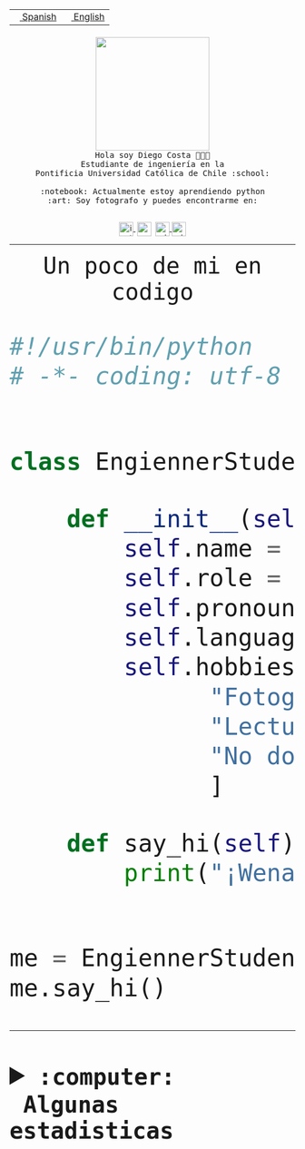 <table border="0"  align="right">
 <tr><td><a href="README.md"><img src="https://upload.wikimedia.org/wikipedia/commons/thumb/8/89/Bandera_de_Espa%C3%B1a.svg/1200px-Bandera_de_Espa%C3%B1a.svg.png" height="10"> Spanish</a></td>
 <td><a href="README.en.md"><img src="https://upload.wikimedia.org/wikipedia/commons/a/a4/Flag_of_the_United_States.svg" height="10"> English</a></td></tr>
</table><br><br><br>


<p align="center">
  <img src="https://github.com/diegocostares/diegocostares/blob/main/Images/aaa2.gif?raw=true" height="200px" weight="200px">
  <br><samp>
    Hola soy Diego Costa 👨🏻‍💻<br>
    Estudiante de ingeniería en la <br>
    Pontificia Universidad Católica de Chile :school:<br>
  <br>
    :notebook: Actualmente estoy aprendiendo python <br>
    :art: Soy fotografo y puedes encontrarme en: <br>
  <br></samp>
  
</p>

<p align="center">
   <a href="https://instagram.com/diegocosta_no" target="blank">
    <img 
    align="center" src="https://cdn.jsdelivr.net/npm/simple-icons@3.0.1/icons/instagram.svg" alt="instagram" height="25px" width="25px" />
  </a>
  <a style="border: 3px solid; color: white;"href="https://t.me/diegocosta_no" target="blank">
  <img
  align="center" alt="Telegram" width="25px" src="https://icons-for-free.com/iconfiles/png/512/Telegram-1324888767380505522.png" />
</a>
<a href="https://api.whatsapp.com/send?phone=56971897835&text=Hola!" target="blank">
  <img
  align="center" alt="wtsp" width="25px" src="https://img.icons8.com/pastel-glyph/2x/whatsapp--v2.png" />
</a>
<a href="https://www.linkedin.com/in/diego-costa-786249213/" target="blank">
  <img
  align="center" alt="wtsp" width="25px" src="https://img.icons8.com/metro/452/linkedin.png" />
</a>

  </a>
</p>

---


<p align="center"><font size="25"><samp>Un poco de mi en codigo</samp></front></p>


```python
#!/usr/bin/python
# -*- coding: utf-8 -*-


class EngiennerStudent:

    def __init__(self):
        self.name = "Diego Costa"
        self.role = "Estudiante"
        self.pronouns = "he/him"
        self.language_spoken = ["es_CL", "en_US"]
        self.hobbies = [
              "Fotografia",
              "Lectura",
              "No dormir",
              ]

    def say_hi(self):
        print("¡Wena mundo!")


me = EngiennerStudent()
me.say_hi()
```
---
<details>
  <summary><b><samp>:computer: &nbsp;Algunas estadisticas</samp></b></summary>
  <br/></p>

<!--START_SECTION:waka-->
![Code Time](http://img.shields.io/badge/Code%20Time-999%20hrs%2015%20mins-blue)

**Soy nocturno 🦉** 

```text
🌞 Mañana                 16 commits          ░░░░░░░░░░░░░░░░░░░░░░░░░   00.56 % 
🌆 Día                    880 commits         ████████░░░░░░░░░░░░░░░░░   30.77 % 
🌃 Tarde                  1251 commits        ███████████░░░░░░░░░░░░░░   43.74 % 
🌙 Noche                  713 commits         ██████░░░░░░░░░░░░░░░░░░░   24.93 % 
```
📅 **Soy más productivo los Martes** 

```text
Lunes                    439 commits         ████░░░░░░░░░░░░░░░░░░░░░   15.35 % 
Martes                   565 commits         █████░░░░░░░░░░░░░░░░░░░░   19.76 % 
Miércoles                371 commits         ███░░░░░░░░░░░░░░░░░░░░░░   12.97 % 
Jueves                   422 commits         ████░░░░░░░░░░░░░░░░░░░░░   14.76 % 
Viernes                  418 commits         ████░░░░░░░░░░░░░░░░░░░░░   14.62 % 
Sábado                   222 commits         ██░░░░░░░░░░░░░░░░░░░░░░░   07.76 % 
Domingo                  423 commits         ████░░░░░░░░░░░░░░░░░░░░░   14.79 % 
```


📊 **Esta semana me dediqué a** 

```text
🐱‍💻 Proyectos: 
2023-1-S4-Grupo2-Scraper 15 hrs 28 mins      ███████████░░░░░░░░░░░░░░   44.78 % 
Index-capstone           5 hrs 52 mins       ████░░░░░░░░░░░░░░░░░░░░░   16.98 % 
Tarea2                   3 hrs 40 mins       ███░░░░░░░░░░░░░░░░░░░░░░   10.62 % 
server respaldlo         3 hrs 24 mins       ██░░░░░░░░░░░░░░░░░░░░░░░   09.89 % 
Arqui-31                 2 hrs 48 mins       ██░░░░░░░░░░░░░░░░░░░░░░░   08.13 % 
```


 Last Updated on 31/05/2023 08:23:10 UTC
<!--END_SECTION:waka-->
  
  

<p align="center"> <img src="https://github-readme-stats.vercel.app/api?username=diegocostares&show_icons=true&theme=ayu-mirage" alt="abhisheknaiidu" /></p>
 
</details>
